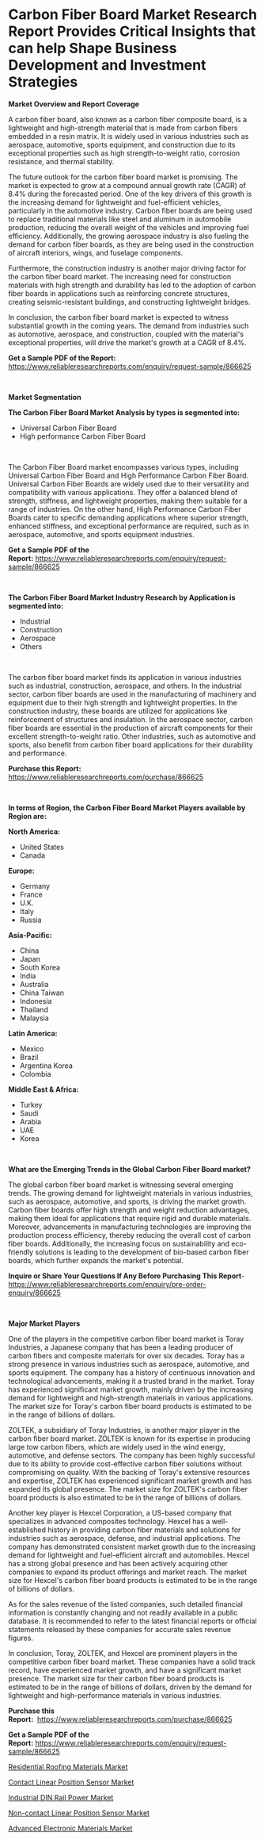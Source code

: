 <p><h1>Carbon Fiber Board Market Research Report Provides Critical Insights that can help Shape Business Development and Investment Strategies</h1></p><p><strong>Market Overview and Report Coverage</strong></p>
<p><p>A carbon fiber board, also known as a carbon fiber composite board, is a lightweight and high-strength material that is made from carbon fibers embedded in a resin matrix. It is widely used in various industries such as aerospace, automotive, sports equipment, and construction due to its exceptional properties such as high strength-to-weight ratio, corrosion resistance, and thermal stability.</p><p>The future outlook for the carbon fiber board market is promising. The market is expected to grow at a compound annual growth rate (CAGR) of 8.4% during the forecasted period. One of the key drivers of this growth is the increasing demand for lightweight and fuel-efficient vehicles, particularly in the automotive industry. Carbon fiber boards are being used to replace traditional materials like steel and aluminum in automobile production, reducing the overall weight of the vehicles and improving fuel efficiency. Additionally, the growing aerospace industry is also fueling the demand for carbon fiber boards, as they are being used in the construction of aircraft interiors, wings, and fuselage components.</p><p>Furthermore, the construction industry is another major driving factor for the carbon fiber board market. The increasing need for construction materials with high strength and durability has led to the adoption of carbon fiber boards in applications such as reinforcing concrete structures, creating seismic-resistant buildings, and constructing lightweight bridges.</p><p>In conclusion, the carbon fiber board market is expected to witness substantial growth in the coming years. The demand from industries such as automotive, aerospace, and construction, coupled with the material's exceptional properties, will drive the market's growth at a CAGR of 8.4%.</p></p>
<p><strong>Get a Sample PDF of the Report:</strong> <a href="https://www.reliableresearchreports.com/enquiry/request-sample/866625">https://www.reliableresearchreports.com/enquiry/request-sample/866625</a></p>
<p>&nbsp;</p>
<p><strong>Market Segmentation</strong></p>
<p><strong>The Carbon Fiber Board Market Analysis by types is segmented into:</strong></p>
<p><ul><li>Universal Carbon Fiber Board</li><li>High performance Carbon Fiber Board</li></ul></p>
<p>&nbsp;</p>
<p><p>The Carbon Fiber Board market encompasses various types, including Universal Carbon Fiber Board and High Performance Carbon Fiber Board. Universal Carbon Fiber Boards are widely used due to their versatility and compatibility with various applications. They offer a balanced blend of strength, stiffness, and lightweight properties, making them suitable for a range of industries. On the other hand, High Performance Carbon Fiber Boards cater to specific demanding applications where superior strength, enhanced stiffness, and exceptional performance are required, such as in aerospace, automotive, and sports equipment industries.</p></p>
<p><strong>Get a Sample PDF of the Report:</strong>&nbsp;<a href="https://www.reliableresearchreports.com/enquiry/request-sample/866625">https://www.reliableresearchreports.com/enquiry/request-sample/866625</a></p>
<p>&nbsp;</p>
<p><strong>The Carbon Fiber Board Market Industry Research by Application is segmented into:</strong></p>
<p><ul><li>Industrial</li><li>Construction</li><li>Aerospace</li><li>Others</li></ul></p>
<p>&nbsp;</p>
<p><p>The carbon fiber board market finds its application in various industries such as industrial, construction, aerospace, and others. In the industrial sector, carbon fiber boards are used in the manufacturing of machinery and equipment due to their high strength and lightweight properties. In the construction industry, these boards are utilized for applications like reinforcement of structures and insulation. In the aerospace sector, carbon fiber boards are essential in the production of aircraft components for their excellent strength-to-weight ratio. Other industries, such as automotive and sports, also benefit from carbon fiber board applications for their durability and performance.</p></p>
<p><strong>Purchase this Report:</strong>&nbsp; <a href="https://www.reliableresearchreports.com/purchase/866625">https://www.reliableresearchreports.com/purchase/866625</a></p>
<p>&nbsp;</p>
<p><strong>In terms of Region, the Carbon Fiber Board Market Players available by Region are:</strong></p>
<p>
    <p> <strong> North America: </strong>
        <ul>
            <li>United States</li>
            <li>Canada</li>
        </ul>
        </p> 
    <p> <strong> Europe: </strong>
        <ul>
            <li>Germany</li>
            <li>France</li>
            <li>U.K.</li>
            <li>Italy</li>
            <li>Russia</li>
        </ul>
        </p> 
    <p> <strong> Asia-Pacific: </strong>
        <ul>
            <li>China</li>
            <li>Japan</li>
            <li>South Korea</li>
            <li>India</li>
            <li>Australia</li>
            <li>China Taiwan</li>
            <li>Indonesia</li>
            <li>Thailand</li>
            <li>Malaysia</li>
        </ul>
        </p> 
    <p> <strong> Latin America: </strong>
        <ul>
            <li>Mexico</li>
            <li>Brazil</li>
            <li>Argentina Korea</li>
            <li>Colombia</li>
        </ul>
        </p> 
    <p> <strong> Middle East & Africa: </strong>
        <ul>
            <li>Turkey</li>
            <li>Saudi</li>
            <li>Arabia</li>
            <li>UAE</li>
            <li>Korea</li>
        </ul>
    </p>
    </p>
<p>&nbsp;</p>
<p><strong>What are the Emerging Trends in the Global Carbon Fiber Board market?</strong></p>
<p><p>The global carbon fiber board market is witnessing several emerging trends. The growing demand for lightweight materials in various industries, such as aerospace, automotive, and sports, is driving the market growth. Carbon fiber boards offer high strength and weight reduction advantages, making them ideal for applications that require rigid and durable materials. Moreover, advancements in manufacturing technologies are improving the production process efficiency, thereby reducing the overall cost of carbon fiber boards. Additionally, the increasing focus on sustainability and eco-friendly solutions is leading to the development of bio-based carbon fiber boards, which further expands the market's potential.</p></p>
<p><strong>Inquire or Share Your Questions If Any Before Purchasing This Report</strong>- <a href="https://www.reliableresearchreports.com/enquiry/pre-order-enquiry/866625">https://www.reliableresearchreports.com/enquiry/pre-order-enquiry/866625</a></p>
<p>&nbsp;</p>
<p><strong>Major Market Players</strong></p>
<p><p>One of the players in the competitive carbon fiber board market is Toray Industries, a Japanese company that has been a leading producer of carbon fibers and composite materials for over six decades. Toray has a strong presence in various industries such as aerospace, automotive, and sports equipment. The company has a history of continuous innovation and technological advancements, making it a trusted brand in the market. Toray has experienced significant market growth, mainly driven by the increasing demand for lightweight and high-strength materials in various applications. The market size for Toray's carbon fiber board products is estimated to be in the range of billions of dollars.</p><p>ZOLTEK, a subsidiary of Toray Industries, is another major player in the carbon fiber board market. ZOLTEK is known for its expertise in producing large tow carbon fibers, which are widely used in the wind energy, automotive, and defense sectors. The company has been highly successful due to its ability to provide cost-effective carbon fiber solutions without compromising on quality. With the backing of Toray's extensive resources and expertise, ZOLTEK has experienced significant market growth and has expanded its global presence. The market size for ZOLTEK's carbon fiber board products is also estimated to be in the range of billions of dollars.</p><p>Another key player is Hexcel Corporation, a US-based company that specializes in advanced composites technology. Hexcel has a well-established history in providing carbon fiber materials and solutions for industries such as aerospace, defense, and industrial applications. The company has demonstrated consistent market growth due to the increasing demand for lightweight and fuel-efficient aircraft and automobiles. Hexcel has a strong global presence and has been actively acquiring other companies to expand its product offerings and market reach. The market size for Hexcel's carbon fiber board products is estimated to be in the range of billions of dollars.</p><p>As for the sales revenue of the listed companies, such detailed financial information is constantly changing and not readily available in a public database. It is recommended to refer to the latest financial reports or official statements released by these companies for accurate sales revenue figures.</p><p>In conclusion, Toray, ZOLTEK, and Hexcel are prominent players in the competitive carbon fiber board market. These companies have a solid track record, have experienced market growth, and have a significant market presence. The market size for their carbon fiber board products is estimated to be in the range of billions of dollars, driven by the demand for lightweight and high-performance materials in various industries.</p></p>
<p><strong>Purchase this Report:</strong>&nbsp;&nbsp;<a href="https://www.reliableresearchreports.com/purchase/866625">https://www.reliableresearchreports.com/purchase/866625</a></p>
<p></p>
<p><strong>Get a Sample PDF of the Report:</strong>&nbsp;<a href="https://www.reliableresearchreports.com/enquiry/request-sample/866625">https://www.reliableresearchreports.com/enquiry/request-sample/866625</a></p>
<p><p><a href="https://github.com/ChiragRP21/Market-Research-Report-List-1/blob/main/residential-roofing-materials-market.md">Residential Roofing Materials Market</a></p><p><a href="https://medium.com/@flavietowne/contact-linear-position-sensor-market-focuses-on-market-share-size-and-projected-forecast-till-fa59a21404ae">Contact Linear Position Sensor Market</a></p><p><a href="https://medium.com/@christopherbennett19/industrial-din-rail-power-market-size-cagr-trends-2024-2030-70a2fdd5087c">Industrial DIN Rail Power Market</a></p><p><a href="https://medium.com/@reecebednar/non-contact-linear-position-sensor-market-size-reveals-the-best-marketing-channels-in-global-c6ff7ff6d7b2">Non-contact Linear Position Sensor Market</a></p><p><a href="https://github.com/ChiragRp1/Market-Research-Report-List-1/blob/main/advanced-electronic-materials-market.md">Advanced Electronic Materials Market</a></p></p>